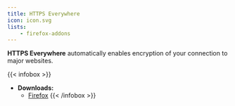 ```yaml
---
title: HTTPS Everywhere
icon: icon.svg
lists:
    - firefox-addons
---
```


**HTTPS Everywhere** automatically enables encryption of your connection to major websites.

{{< infobox >}}
- **Downloads:**
    - [Firefox](https://addons.mozilla.org/de/firefox/addon/smart-referer/)
{{< /infobox >}}
